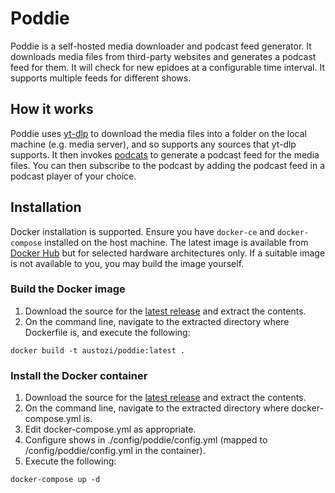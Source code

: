 # Poddie

Poddie is a self-hosted media downloader and podcast feed generator. It downloads media files from third-party websites and generates a podcast feed for them. It will check for new epidoes at a configurable time interval. It supports multiple feeds for different shows.

## How it works

Poddie uses [yt-dlp](https://github.com/yt-dlp/yt-dlp) to download the media files into a folder on the local machine (e.g. media server), and so supports any sources that yt-dlp supports. It then invokes [podcats](https://github.com/jakubroztocil/podcats) to generate a podcast feed for the media files. You can then subscribe to the podcast by adding the podcast feed in a podcast player of your choice.

## Installation

Docker installation is supported. Ensure you have `docker-ce` and `docker-compose` installed on the host machine. The latest image is available from [Docker Hub](https://hub.docker.com/r/austozi/poddie) but for selected hardware architectures only. If a suitable image is not available to you, you may build the image yourself.

### Build the Docker image

1. Download the source for the [latest release](https://github.com/austozi/poddie/releases/latest) and extract the contents.
2. On the command line, navigate to the extracted directory where Dockerfile is, and execute the following: 

```
docker build -t austozi/poddie:latest .
```

### Install the Docker container

1. Download the source for the [latest release](https://github.com/austozi/poddie/releases/latest) and extract the contents.
2. On the command line, navigate to the extracted directory where docker-compose.yml is.
3. Edit docker-compose.yml as appropriate.
4. Configure shows in ./config/poddie/config.yml (mapped to /config/poddie/config.yml in the container).
5. Execute the following: 
 
```
docker-compose up -d
```
